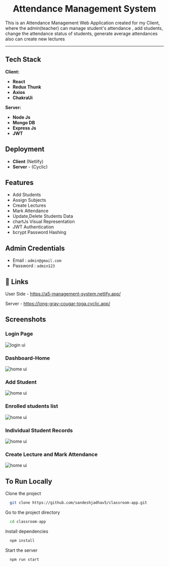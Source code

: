 <h1 align="center">Attendance Management System</h1>

This is an Attendance Management Web Application created for my Client, where the admin(teacher) can manage student's attendance , add students, change the attendance status of students, generate average attendances also can create new lectures 
<hr/>



<h2>Tech Stack</h2>

**Client:** 

- **React**
- **Redux Thunk**
- **Axios**
- **ChakraUi**

**Server:**

- **Node Js**
- **Mongo DB**
- **Express Js**
- **JWT**

## Deployment

- **Client**  (Netlify)
- **Server** - (Cyclic)

## Features

- Add Students
- Assign Subjects 
- Create Lectures 
- Mark Attendance
- Update,Delete Students Data
- chartJs Visual Representation
- JWT Authentication 
- bcrypt Password Hashing

## Admin Credentials
- Email : ```admin@gmail.com```
- Password : ```admin123```

## 🔗 Links

User Side - https://a5-management-system.netlify.app/

Server - https://long-gray-cougar-toga.cyclic.app/

## Screenshots

### Login Page
<img src="https://i.imgur.com/IA8uTwt.png" alt="login ui"/>

### Dashboard-Home
<img src="https://i.imgur.com/4ijYuUW.png" alt="home ui"/>

### Add Student
<img src="https://i.imgur.com/sgomR3f.png" alt="home ui"/>

### Enrolled students list
<img src="https://i.imgur.com/k5tfqY8.png" alt="home ui"/>

### Individual Student Records
<img src="https://i.imgur.com/tfEBTO8.png" alt="home ui"/>

### Create Lecture and Mark Attendance
<img src="https://i.imgur.com/aUL0BwD.png" alt="home ui"/>



## To Run Locally

Clone the project

```bash
  git clone https://github.com/sandeshjadhav5/classroom-app.git
```

Go to the project directory

```bash
  cd classroom-app
```

Install dependencies

```bash
  npm install
```

Start the server

```bash
  npm run start
```





